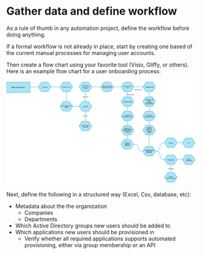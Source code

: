 ﻿# Gather data and define workflow

As a rule of thumb in any automation project, define the workflow before doing anything.

If a formal workflow is not already in place, start by creating one based of the current manual processes for managing user accounts.

Then create a flow chart using your favorite tool (Visio, Gliffy, or others). Here is an example flow chart for a user onboarding process:

![mkdocs](../../img/um_onboarding_flow.png)

Next, define the following in a structured way (Excel, Csv, database, etc):
- Metadata about the the organization
    - Companies
    - Departments
- Which Active Directory groups new users should be added to
- Which applications new users should be provisioned in
    - Verify whether all required applications supports automated provisioning, either via group membership or an API
